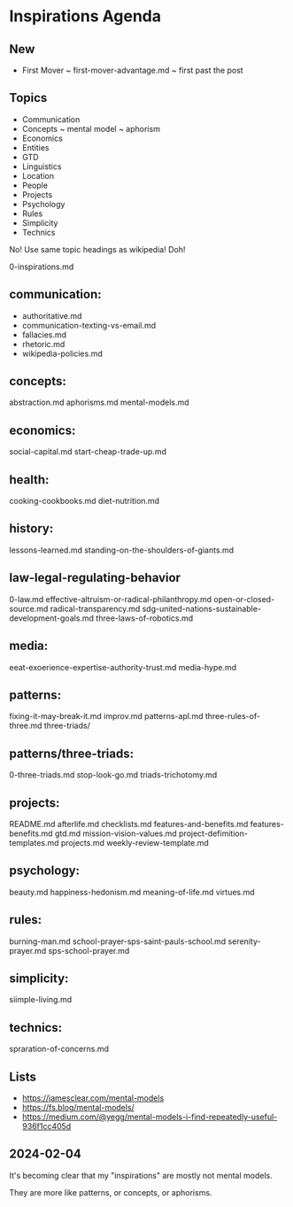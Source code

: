 # Inspirations Agenda

## New

* First Mover ~ first-mover-advantage.md ~ first past the post

## Topics

* Communication
* Concepts ~ mental model ~ aphorism
* Economics
* Entities
* GTD
* Linguistics
* Location
* People
* Projects
* Psychology
* Rules
* Simplicity
* Technics

No! Use same topic headings as wikipedia! Doh!

0-inspirations.md



## communication:

* authoritative.md
* communication-texting-vs-email.md
* fallacies.md
* rhetoric.md
* wikipedia-policies.md

## concepts:

abstraction.md
aphorisms.md
mental-models.md

## economics:

social-capital.md
start-cheap-trade-up.md

## health:

cooking-cookbooks.md
diet-nutrition.md

## history:

lessons-learned.md
standing-on-the-shoulders-of-giants.md

## law-legal-regulating-behavior

0-law.md
effective-altruism-or-radical-philanthropy.md
open-or-closed-source.md
radical-transparency.md
sdg-united-nations-sustainable-development-goals.md
three-laws-of-robotics.md

## media:

eeat-exoerience-expertise-authority-trust.md
media-hype.md

## patterns:

fixing-it-may-break-it.md
improv.md
patterns-apl.md
three-rules-of-three.md
three-triads/

## patterns/three-triads:

0-three-triads.md
stop-look-go.md
triads-trichotomy.md

## projects:

README.md
afterlife.md
checklists.md
features-and-benefits.md
features-benefits.md
gtd.md
mission-vision-values.md
project-defimition-templates.md
projects.md
weekly-review-template.md

## psychology:

beauty.md
happiness-hedonism.md
meaning-of-life.md
virtues.md

## rules:

burning-man.md
school-prayer-sps-saint-pauls-school.md
serenity-prayer.md
sps-school-prayer.md

## simplicity:

siimple-living.md

## technics:

spraration-of-concerns.md


## Lists

* https://jamesclear.com/mental-models
* https://fs.blog/mental-models/
* https://medium.com/@yegg/mental-models-i-find-repeatedly-useful-936f1cc405d


## 2024-02-04

It's becoming clear that my "inspirations" are mostly not mental models.

They are more like patterns, or concepts, or aphorisms.


